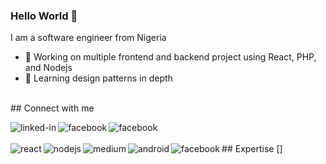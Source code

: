 ### Hello World 👋
I am a software engineer from Nigeria
- 🔭 Working on multiple frontend and backend project using React, PHP, and Nodejs
- 🌱 Learning design patterns in depth
<br>
## Connect with me

[<img align="left" alt="linked-in" src="https://img.shields.io/badge/linkedin-%230077B5.svg?&style=for-the-badge&logo=linkedin&logoColor=white" />](https://www.linkedin.com/in/ismailobadimu)
[<img align="left" alt="facebook" src="https://img.shields.io/badge/facebook-%231877F2.svg?&style=for-the-badge&logo=facebook&logoColor=white" />](https://www.facebook.com/ismailobadimu)
[<img align="left" alt="facebook" src="https://img.shields.io/website?up_color=white&up_message=online&url=https%3A%2F%2Fismailobadimu.com" />](https://www.ismailobadimu.com/)

<br>
<br>
## Expertise
<img align="left" alt="react" src="https://img.shields.io/badge/react%20-%2320232a.svg?&style=for-the-badge&logo=react&logoColor=%2361DAFB" />
<img align="left" alt="nodejs" src="https://img.shields.io/badge/node.js%20-%2343853D.svg?&style=for-the-badge&logo=node.js&logoColor=white" />
<img align="left" alt="medium" src="https://img.shields.io/badge/postgres-%23316192.svg?&style=for-the-badge&logo=postgresql&logoColor=white" />
<img align="left" alt="android" src="https://img.shields.io/badge/Android-3DDC84?logo=android&logoColor=white&style=for-the-badge" />
[<img align="left" alt="facebook" src="https://img.shields.io/PHP?up_color=white&up_message=7.4" />]
<br>
<br>
